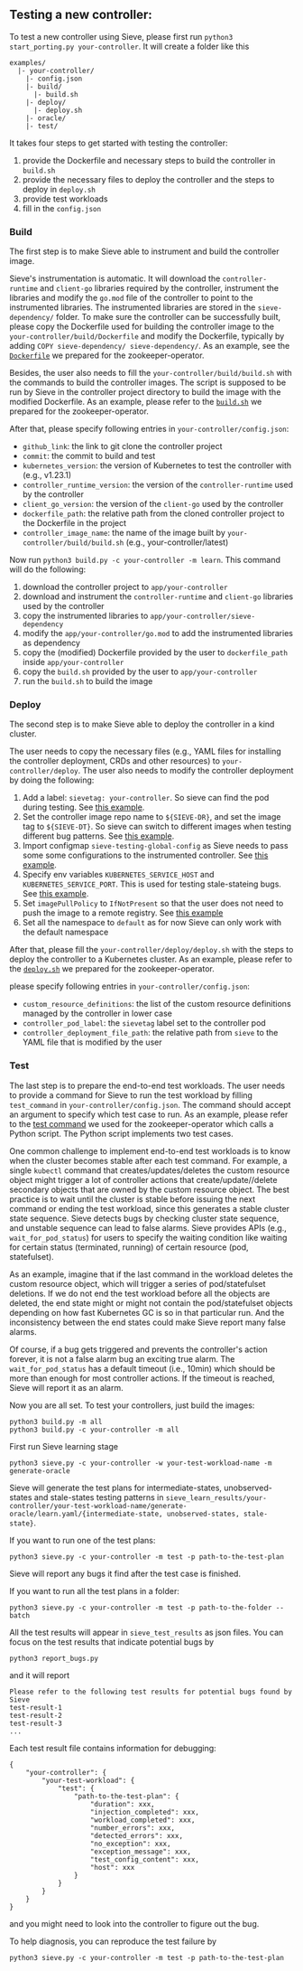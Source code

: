 ## Testing a new controller:
To test a new controller using Sieve, please first run `python3 start_porting.py your-controller`.
It will create a folder like this
```
examples/
  |- your-controller/
    |- config.json
    |- build/
      |- build.sh
    |- deploy/
      |- deploy.sh
    |- oracle/
    |- test/
```
It takes four steps to get started with testing the controller:
1. provide the Dockerfile and necessary steps to build the controller in `build.sh`
2. provide the necessary files to deploy the controller and the steps to deploy in `deploy.sh`
3. provide test workloads
4. fill in the `config.json`

### Build
The first step is to make Sieve able to instrument and build the controller image.

Sieve's instrumentation is automatic. It will download the `controller-runtime` and `client-go` libraries required by the controller, instrument the libraries and modify the `go.mod` file of the controller to point to the instrumented libraries. The instrumented libraries are stored in the `sieve-dependency/` folder. To make sure the controller can be successfully built, please copy the Dockerfile used for building the controller image to the `your-controller/build/Dockerfile` and modify the Dockerfile, typically by adding `COPY sieve-dependency/ sieve-dependency/`. As an example, see the [`Dockerfile`](../examples/zookeeper-operator/build/Dockerfile#L17) we prepared for the zookeeper-operator.

Besides, the user also needs to fill the `your-controller/build/build.sh` with the commands to build the controller images. The script is supposed to be run by Sieve in the controller project directory to build the image with the modified Dockerfile. As an example, please refer to the [`build.sh`](../examples/zookeeper-operator/build/build.sh) we prepared for the zookeeper-operator.

After that, please specify following entries in `your-controller/config.json`:
- `github_link`: the link to git clone the controller project
- `commit`: the commit to build and test
- `kubernetes_version`: the version of Kubernetes to test the controller with (e.g., v1.23.1)
- `controller_runtime_version`: the version of the `controller-runtime` used by the controller
- `client_go_version`: the version of the `client-go` used by the controller
- `dockerfile_path`: the relative path from the cloned controller project to the Dockerfile in the project
- `controller_image_name`: the name of the image built by `your-controller/build/build.sh` (e.g., your-controller/latest)

Now run `python3 build.py -c your-controller -m learn`. This command will do the following:
1. download the controller project to `app/your-controller`
2. download and instrument the `controller-runtime` and `client-go` libraries used by the controller
3. copy the instrumented libraries to `app/your-controller/sieve-dependency`
4. modify the `app/your-controller/go.mod` to add the instrumented libraries as dependency
5. copy the (modified) Dockerfile provided by the user to `dockerfile_path` inside `app/your-controller`
6. copy the `build.sh` provided by the user to `app/your-controller`
7. run the `build.sh` to build the image


### Deploy
The second step is to make Sieve able to deploy the controller in a kind cluster.

The user needs to copy the necessary files (e.g., YAML files for installing the controller deployment, CRDs and other resources) to `your-controller/deploy`. The user also needs to modify the controller deployment by doing the following:
1. Add a label: `sievetag: your-controller`. So sieve can find the pod during testing. See [this example](../examples/zookeeper-operator/deploy/default_ns/operator.yaml#L10).
2. Set the controller image repo name to `${SIEVE-DR}`, and set the image tag to `${SIEVE-DT}`. So sieve can switch to different images when testing different bug patterns. See [this example](../examples/zookeeper-operator/deploy/default_ns/operator.yaml#L21).
3. Import configmap `sieve-testing-global-config` as Sieve needs to pass some some configurations to the instrumented controller. See [this example](../examples/zookeeper-operator/deploy/default_ns/operator.yaml#L44).
4. Specify env variables `KUBERNETES_SERVICE_HOST` and `KUBERNETES_SERVICE_PORT`. This is used for testing stale-stateing bugs. See [this example](../examples/zookeeper-operator/deploy/default_ns/operator.yaml#L39).
5. Set `imagePullPolicy` to `IfNotPresent` so that the user does not need to push the image to a remote registry. See [this example](../examples/zookeeper-operator/deploy/default_ns/operator.yaml#L27)
6. Set all the namespace to `default` as for now Sieve can only work with the default namespace

After that, please fill the `your-controller/deploy/deploy.sh` with the steps to deploy the controller to a Kubernetes cluster. As an example, please refer to the [`deploy.sh`](../examples/zookeeper-operator/deploy/deploy.sh) we prepared for the zookeeper-operator.

please specify following entries in `your-controller/config.json`:
- `custom_resource_definitions`: the list of the custom resource definitions managed by the controller in lower case
- `controller_pod_label`: the `sievetag` label set to the controller pod
- `controller_deployment_file_path`: the relative path from `sieve` to the YAML file that is modified by the user

### Test
The last step is to prepare the end-to-end test workloads. The user needs to provide a command for Sieve to run the test workload by filling `test_command` in `your-controller/config.json`. The command should accept an argument to specify which test case to run. As an example, please refer to the [test command](../examples/zookeeper-operator/config.json#L9) we used for the zookeeper-operator which calls a Python script. The Python script implements two test cases.

One common challenge to implement end-to-end test workloads is to know when the cluster becomes stable after each test command. For example, a single `kubectl` command that creates/updates/deletes the custom resource object might trigger a lot of controller actions that create/update//delete secondary objects that are owned by the custom resource object. The best practice is to wait until the cluster is stable before issuing the next command or ending the test workload, since this generates a stable cluster state sequence. Sieve detects bugs by checking cluster state sequence, and unstable sequence can lead to false alarms. Sieve provides APIs (e.g., `wait_for_pod_status`) for users to specify the waiting condition like waiting for certain status (terminated, running) of certain resource (pod, statefulset).

As an example, imagine that if the last command in the workload deletes the custom resource object, which will trigger a series of pod/statefulset deletions. If we do not end the test workload before all the objects are deleted, the end state might or might not contain the pod/statefulset objects depending on how fast Kubernetes GC is so in that particular run. And the inconsistency between the end states could make Sieve report many false alarms.

Of course, if a bug gets triggered and prevents the controller's action forever, it is not a false alarm bug an exciting true alarm. The `wait_for_pod_status` has a default timeout (i.e., 10min) which should be more than enough for most controller actions. If the timeout is reached, Sieve will report it as an alarm.

Now you are all set. To test your controllers, just build the images:
```
python3 build.py -m all
python3 build.py -c your-controller -m all
```
First run Sieve learning stage
```
python3 sieve.py -c your-controller -w your-test-workload-name -m generate-oracle
```
Sieve will generate the test plans for intermediate-states, unobserved-states and stale-states testing patterns in `sieve_learn_results/your-controller/your-test-workload-name/generate-oracle/learn.yaml/{intermediate-state, unobserved-states, stale-state}`.

If you want to run one of the test plans:
```
python3 sieve.py -c your-controller -m test -p path-to-the-test-plan
```
Sieve will report any bugs it find after the test case is finished.

If you want to run all the test plans in a folder:
```
python3 sieve.py -c your-controller -m test -p path-to-the-folder --batch
```
All the test results will appear in `sieve_test_results` as json files.
You can focus on the test results that indicate potential bugs by
```
python3 report_bugs.py
```
and it will report
```
Please refer to the following test results for potential bugs found by Sieve
test-result-1
test-result-2
test-result-3
...
```

Each test result file contains information for debugging:
```
{
    "your-controller": {
        "your-test-workload": {
            "test": {
                "path-to-the-test-plan": {
                    "duration": xxx,
                    "injection_completed": xxx,
                    "workload_completed": xxx,
                    "number_errors": xxx,
                    "detected_errors": xxx,
                    "no_exception": xxx,
                    "exception_message": xxx,
                    "test_config_content": xxx,
                    "host": xxx
                }
            }
        }
    }
}
```
and you might need to look into the controller to figure out the bug.

To help diagnosis, you can reproduce the test failure by
```
python3 sieve.py -c your-controller -m test -p path-to-the-test-plan
```
